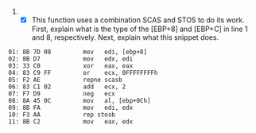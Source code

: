 1. - [x] This function uses a combination SCAS and STOS to do its work. 
   	     First, explain what is the type of the [EBP+8] and [EBP+C] in line 1 and 8, respectively.
         Next, explain what this snippet does.
```
01: 8B 7D 08         mov   edi, [ebp+8]
02: 8B D7            mov   edx, edi
03: 33 C0            xor   eax, eax
04: 83 C9 FF         or    ecx, 0FFFFFFFFh
05: F2 AE            repne scasb
06: 83 C1 02         add   ecx, 2
07: F7 D9            neg   ecx
08: 8A 45 0C         mov   al, [ebp+0Ch]
09: 8B FA            mov   edi, edx
10: F3 AA            rep stosb
11: 8B C2            mov   eax, edx
```
